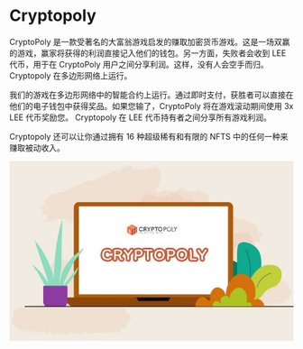 # Cryptopoly

<p>CryptoPoly 是一款受著名的大富翁游戏启发的赚取加密货币游戏。这是一场双赢的游戏，赢家将获得的利润直接记入他们的钱包。另一方面，失败者会收到 LEE 代币，用于在 CryptoPoly 用户之间分享利润。这样，没有人会空手而归。 Cryptopoly 在多边形网络上运行。</p>
<p>我们的游戏在多边形网络中的智能合约上运行。通过即时支付，获胜者可以直接在他们的电子钱包中获得奖品。如果您输了，CryptoPoly 将在游戏滚动期间使用 3x LEE 代币奖励您。 Cryptopoly 在 LEE 代币持有者之间分享所有游戏利润。</p>
<p>Cryptopoly 还可以让你通过拥有 16 种超级稀有和有限的 NFTS 中的任何一种来赚取被动收入。&nbsp;</p>

![img-1](img-1.jpg)

